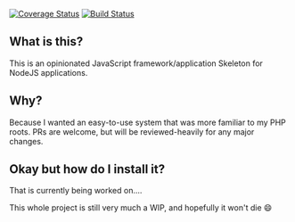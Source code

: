 [![Coverage Status](https://coveralls.io/repos/github/austinkregel/FringeJS/badge.svg)](https://coveralls.io/github/austinkregel/FringeJS)
[![Build Status](https://travis-ci.org/austinkregel/FringeJS.svg?branch=master)](https://travis-ci.org/austinkregel/FringeJS)

## What is this?
This is an opinionated JavaScript framework/application Skeleton for NodeJS applications.

## Why?
Because I wanted an easy-to-use system that was more familiar to my PHP roots. PRs are welcome, but will be reviewed-heavily for any major changes.

## Okay but how do I install it?
That is currently being worked on....

This whole project is still very much a WIP, and hopefully it won't die :smile:

